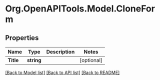 # Org.OpenAPITools.Model.CloneForm

## Properties

Name | Type | Description | Notes
------------ | ------------- | ------------- | -------------
**Title** | **string** |  | [optional] 

[[Back to Model list]](../../README.md#documentation-for-models) [[Back to API list]](../../README.md#documentation-for-api-endpoints) [[Back to README]](../../README.md)

